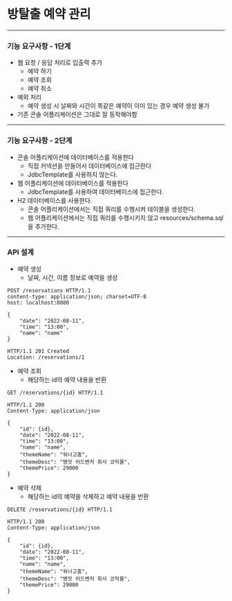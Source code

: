 # 방탈출 예약 관리

---

### 기능 요구사항 - 1단계

- 웹 요청 / 응답 처리로 입출력 추가
  - 예약 하기
  - 예약 조회
  - 예약 취소
- 예외 처리
  - 예약 생성 시 날짜와 시간이 똑같은 예약이 이미 있는 경우 예약 생성 불가
- 기존 콘솔 어플리케이션은 그대로 잘 동작해야함

---

### 기능 요구사항 - 2단계

- 콘솔 어플리케이션에 데이터베이스를 적용한다
  - 직접 커넥션을 만들어서 데이터베이스에 접근한다
  - JdbcTemplate를 사용하지 않는다.
- 웹 어플리케이션에 데이터베이스를 적용한다
  - JdbcTemplate를 사용하여 데이터베이스에 접근한다.
- H2 데이터베이스를 사용한다.
  - 콘솔 어플리케이션에서는 직접 쿼리를 수행시켜 테이블을 생성한다.
  - 웹 어플리케이션에서는 직접 쿼리를 수행시키지 않고 resources/schema.sql을 추가한다.

---

### API 설계

- 예약 생성
  - 날짜, 시간, 이름 정보로 예약을 생성

```
POST /reservations HTTP/1.1
content-type: application/json; charset=UTF-8
host: localhost:8080

{
    "date": "2022-08-11",
    "time": "13:00",
    "name": "name"
}
```
```
HTTP/1.1 201 Created
Location: /reservations/1
```

- 예약 조회
  - 해당하는 id의 예약 내용을 반환
```
GET /reservations/{id} HTTP/1.1
```
```
HTTP/1.1 200 
Content-Type: application/json

{
    "id": {id},
    "date": "2022-08-11",
    "time": "13:00",
    "name": "name",
    "themeName": "워너고홈",
    "themeDesc": "병맛 어드벤처 회사 코믹물",
    "themePrice": 29000
}
```

- 예약 삭제
  - 해당하는 id의 예약을 삭제하고 예약 내용을 반환
```
DELETE /reservations/{id} HTTP/1.1
```
```
HTTP/1.1 200
Content-Type: application/json

{
    "id": {id},
    "date": "2022-08-11",
    "time": "13:00",
    "name": "name",
    "themeName": "워너고홈",
    "themeDesc": "병맛 어드벤처 회사 코믹물",
    "themePrice": 29000
}
```